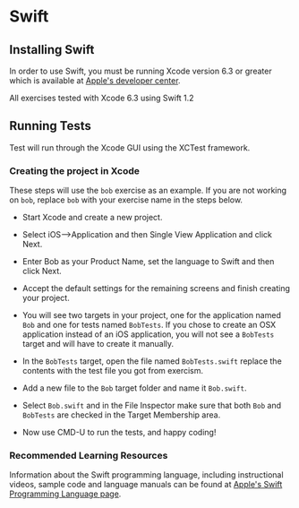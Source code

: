 # Swift
## Installing Swift

In order to use Swift, you must be running Xcode version 6.3 or greater which is available at [Apple's developer center](https://developer.apple.com/xcode/downloads/).

All exercises tested with Xcode 6.3 using Swift 1.2

## Running Tests

Test will run through the Xcode GUI using the XCTest framework.

### Creating the project in Xcode

These steps will use the `bob` exercise as an example. If you are not working on `bob`, replace `bob` with your exercise name in the steps below.

- Start Xcode and create a new project.

- Select iOS-->Application and then Single View Application and click Next.

- Enter Bob as your Product Name, set the language to Swift and then click Next.

- Accept the default settings for the remaining screens and finish creating your project.

- You will see two targets in your project, one for the application named `Bob` and one for tests named `BobTests`. If you chose to create an OSX application instead of an iOS application, you will not see a `BobTests` target and will have to create it manually.

- In the `BobTests` target, open the file named `BobTests.swift` replace the contents with the test file you got from exercism.

- Add a new file to the `Bob` target folder and name it `Bob.swift`.

- Select `Bob.swift` and in the File Inspector make sure that both `Bob` and `BobTests` are checked in the Target Membership area.

- Now use CMD-U to run the tests, and happy coding!

### Recommended Learning Resources

Information about the Swift programming language, including instructional videos, sample code and language manuals can be found at [Apple's Swift Programming Language page](https://developer.apple.com/swift/).
